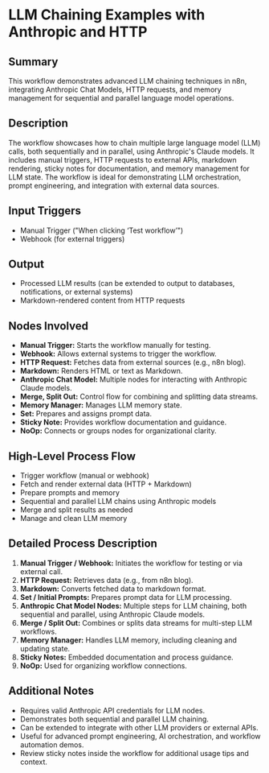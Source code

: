 # LLM Chaining Examples with Anthropic and HTTP

## Summary
This workflow demonstrates advanced LLM chaining techniques in n8n, integrating Anthropic Chat Models, HTTP requests, and memory management for sequential and parallel language model operations.

## Description
The workflow showcases how to chain multiple large language model (LLM) calls, both sequentially and in parallel, using Anthropic's Claude models. It includes manual triggers, HTTP requests to external APIs, markdown rendering, sticky notes for documentation, and memory management for LLM state. The workflow is ideal for demonstrating LLM orchestration, prompt engineering, and integration with external data sources.

## Input Triggers
- Manual Trigger ("When clicking ‘Test workflow’")
- Webhook (for external triggers)

## Output
- Processed LLM results (can be extended to output to databases, notifications, or external systems)
- Markdown-rendered content from HTTP requests

## Nodes Involved
- **Manual Trigger:** Starts the workflow manually for testing.
- **Webhook:** Allows external systems to trigger the workflow.
- **HTTP Request:** Fetches data from external sources (e.g., n8n blog).
- **Markdown:** Renders HTML or text as Markdown.
- **Anthropic Chat Model:** Multiple nodes for interacting with Anthropic Claude models.
- **Merge, Split Out:** Control flow for combining and splitting data streams.
- **Memory Manager:** Manages LLM memory state.
- **Set:** Prepares and assigns prompt data.
- **Sticky Note:** Provides workflow documentation and guidance.
- **NoOp:** Connects or groups nodes for organizational clarity.

## High-Level Process Flow
- Trigger workflow (manual or webhook)
- Fetch and render external data (HTTP + Markdown)
- Prepare prompts and memory
- Sequential and parallel LLM chains using Anthropic models
- Merge and split results as needed
- Manage and clean LLM memory

## Detailed Process Description
1. **Manual Trigger / Webhook:** Initiates the workflow for testing or via external call.
2. **HTTP Request:** Retrieves data (e.g., from n8n blog).
3. **Markdown:** Converts fetched data to markdown format.
4. **Set / Initial Prompts:** Prepares prompt data for LLM processing.
5. **Anthropic Chat Model Nodes:** Multiple steps for LLM chaining, both sequential and parallel, using Anthropic Claude models.
6. **Merge / Split Out:** Combines or splits data streams for multi-step LLM workflows.
7. **Memory Manager:** Handles LLM memory, including cleaning and updating state.
8. **Sticky Notes:** Embedded documentation and process guidance.
9. **NoOp:** Used for organizing workflow connections.

## Additional Notes
- Requires valid Anthropic API credentials for LLM nodes.
- Demonstrates both sequential and parallel LLM chaining.
- Can be extended to integrate with other LLM providers or external APIs.
- Useful for advanced prompt engineering, AI orchestration, and workflow automation demos.
- Review sticky notes inside the workflow for additional usage tips and context.
